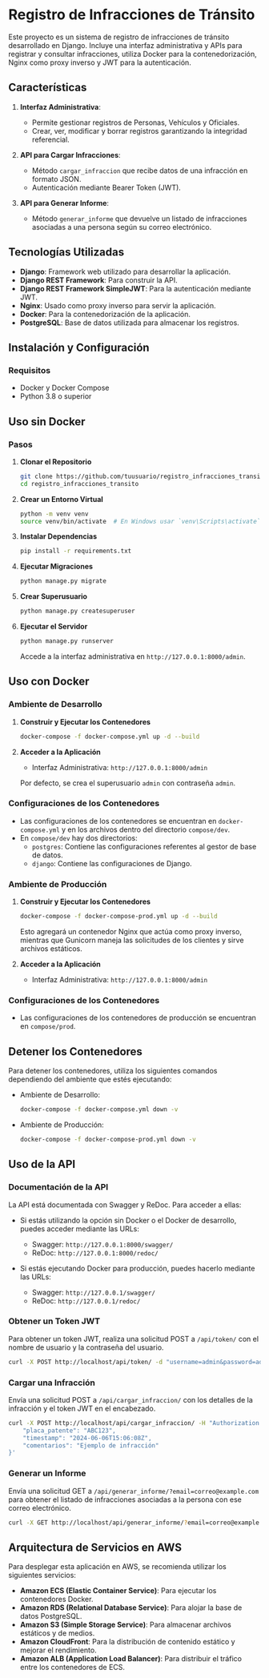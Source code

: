 # Registro de Infracciones de Tránsito

Este proyecto es un sistema de registro de infracciones de tránsito desarrollado en Django. Incluye una interfaz administrativa y APIs para registrar y consultar infracciones, utiliza Docker para la contenedorización, Nginx como proxy inverso y JWT para la autenticación.

## Características

1. **Interfaz Administrativa**:
   - Permite gestionar registros de Personas, Vehículos y Oficiales.
   - Crear, ver, modificar y borrar registros garantizando la integridad referencial.

2. **API para Cargar Infracciones**:
   - Método `cargar_infraccion` que recibe datos de una infracción en formato JSON.
   - Autenticación mediante Bearer Token (JWT).

3. **API para Generar Informe**:
   - Método `generar_informe` que devuelve un listado de infracciones asociadas a una persona según su correo electrónico.

## Tecnologías Utilizadas

- **Django**: Framework web utilizado para desarrollar la aplicación.
- **Django REST Framework**: Para construir la API.
- **Django REST Framework SimpleJWT**: Para la autenticación mediante JWT.
- **Nginx**: Usado como proxy inverso para servir la aplicación.
- **Docker**: Para la contenedorización de la aplicación.
- **PostgreSQL**: Base de datos utilizada para almacenar los registros.

## Instalación y Configuración

### Requisitos

- Docker y Docker Compose
- Python 3.8 o superior

## Uso sin Docker

### Pasos

1. **Clonar el Repositorio**

   ```sh
   git clone https://github.com/tuusuario/registro_infracciones_transito.git
   cd registro_infracciones_transito
   ```

2. **Crear un Entorno Virtual**

   ```sh
   python -m venv venv
   source venv/bin/activate  # En Windows usar `venv\Scripts\activate`
   ```

3. **Instalar Dependencias**

   ```sh
   pip install -r requirements.txt
   ```

4. **Ejecutar Migraciones**

   ```sh
   python manage.py migrate
   ```

5. **Crear Superusuario**

   ```sh
   python manage.py createsuperuser
   ```

6. **Ejecutar el Servidor**

   ```sh
   python manage.py runserver
   ```

   Accede a la interfaz administrativa en `http://127.0.0.1:8000/admin`.

## Uso con Docker

### Ambiente de Desarrollo

1. **Construir y Ejecutar los Contenedores**

   ```sh
   docker-compose -f docker-compose.yml up -d --build
   ```

2. **Acceder a la Aplicación**

   - Interfaz Administrativa: `http://127.0.0.1:8000/admin`

   Por defecto, se crea el superusuario `admin` con contraseña `admin`.

### Configuraciones de los Contenedores

- Las configuraciones de los contenedores se encuentran en `docker-compose.yml` y en los archivos dentro del directorio `compose/dev`.
- En `compose/dev` hay dos directorios:
  - `postgres`: Contiene las configuraciones referentes al gestor de base de datos.
  - `django`: Contiene las configuraciones de Django.

### Ambiente de Producción

1. **Construir y Ejecutar los Contenedores**

   ```sh
   docker-compose -f docker-compose-prod.yml up -d --build
   ```

   Esto agregará un contenedor Nginx que actúa como proxy inverso, mientras que Gunicorn maneja las solicitudes de los clientes y sirve archivos estáticos.

2. **Acceder a la Aplicación**

   - Interfaz Administrativa: `http://127.0.0.1:8000/admin`

### Configuraciones de los Contenedores

- Las configuraciones de los contenedores de producción se encuentran en `compose/prod`.

## Detener los Contenedores

Para detener los contenedores, utiliza los siguientes comandos dependiendo del ambiente que estés ejecutando:

- Ambiente de Desarrollo:

  ```sh
  docker-compose -f docker-compose.yml down -v
  ```

- Ambiente de Producción:

  ```sh
  docker-compose -f docker-compose-prod.yml down -v
  ```

## Uso de la API

### Documentación de la API

La API está documentada con Swagger y ReDoc. Para acceder a ellas:

- Si estás utilizando la opción sin Docker o el Docker de desarrollo, puedes acceder mediante las URLs:
  - Swagger: `http://127.0.0.1:8000/swagger/`
  - ReDoc: `http://127.0.0.1:8000/redoc/`

- Si estás ejecutando Docker para producción, puedes hacerlo mediante las URLs:
  - Swagger: `http://127.0.0.1/swagger/`
  - ReDoc: `http://127.0.0.1/redoc/`

### Obtener un Token JWT

Para obtener un token JWT, realiza una solicitud POST a `/api/token/` con el nombre de usuario y la contraseña del usuario.

```sh
curl -X POST http://localhost/api/token/ -d "username=admin&password=adminpassword"
```

### Cargar una Infracción

Envía una solicitud POST a `/api/cargar_infraccion/` con los detalles de la infracción y el token JWT en el encabezado.

```sh
curl -X POST http://localhost/api/cargar_infraccion/ -H "Authorization: Bearer <your_token>" -d '{
    "placa_patente": "ABC123",
    "timestamp": "2024-06-06T15:06:08Z",
    "comentarios": "Ejemplo de infracción"
}'
```

### Generar un Informe

Envía una solicitud GET a `/api/generar_informe/?email=correo@example.com` para obtener el listado de infracciones asociadas a la persona con ese correo electrónico.

```sh
curl -X GET http://localhost/api/generar_informe/?email=correo@example.com
```

## Arquitectura de Servicios en AWS

Para desplegar esta aplicación en AWS, se recomienda utilizar los siguientes servicios:

- **Amazon ECS (Elastic Container Service)**: Para ejecutar los contenedores Docker.
- **Amazon RDS (Relational Database Service)**: Para alojar la base de datos PostgreSQL.
- **Amazon S3 (Simple Storage Service)**: Para almacenar archivos estáticos y de medios.
- **Amazon CloudFront**: Para la distribución de contenido estático y mejorar el rendimiento.
- **Amazon ALB (Application Load Balancer)**: Para distribuir el tráfico entre los contenedores de ECS.
